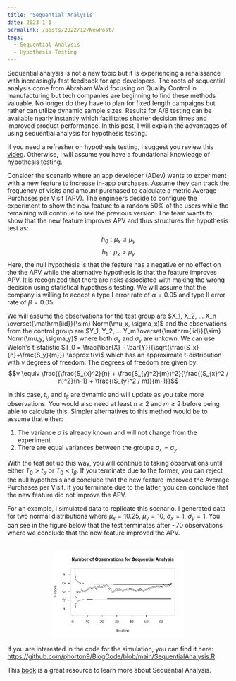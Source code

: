 ```yaml
---
title: 'Sequential Analysis'
date: 2023-1-1
permalink: /posts/2022/12/NewPost/
tags:
  - Sequential Analysis
  - Hypothesis Testing
---
```


Sequential analysis is not a new topic but it is experiencing a renaissance with increasingly fast feedback for app developers. The roots of sequential analysis come from Abraham Wald focusing on Quality Control in manufacturing but tech companies are beginning to find these methods valuable. No longer do they have to plan for fixed length campaigns but rather can utilize dynamic sample sizes. Results for A/B testing can be available nearly instantly which facilitates shorter decision times and improved product performance. In this post, I will explain the advantages of using sequential analysis for hypothesis testing.

If you need a refresher on hypothesis testing, I suggest you review this <a href="https://www.youtube.com/watch?v=VK-rnA3-41c">video</a>. Otherwise, I will assume you have a foundational knowledge of hypothesis testing.

Consider the scenario where an app developer (ADev) wants to experiment with a new feature to increase in-app purchases. Assume they can track the frequency of visits and amount purchased to calculate a metric Average Purchases per Visit (APV). The engineers decide to configure the experiment to show the new feature to a random 50% of the users while the remaining will continue to see the previous version. The team wants to show that the new feature improves APV and thus structures the hypothesis test as:
$$h_0: \mu_x \leq \mu_y$$
$$h_1: \mu_x > \mu_y$$
Here, the null hypothesis is that the feature has a negative or no effect on the the APV while the alternative hypothesis is that the feature improves APV. It is recognized that there are risks associated with making the wrong decision using statistical hypothesis testing. We will assume that the company is willing to accept a type I error rate of $\alpha = 0.05$ and type II error rate of $\beta = 0.05$.

We will assume the observations for the test group are $X_1, X_2, ... X_n \overset{\mathrm{iid}}{\sim} Norm(\mu_x, \sigma_x)$ and the observations from the control group are $Y_1, Y_2, ... Y_m \overset{\mathrm{iid}}{\sim} Norm(\mu_y, \sigma_y)$ where both $\sigma_x$ and $\sigma_y$ are unkown. We can use Welch's t-statistic $T_0 = \frac{\bar{X} - \bar{Y}}{\sqrt{\frac{S_x}{n}+\frac{S_y}{m}}} \approx t(v)$ which has an approximate t-distribution with $v$ degrees of freedom. The degrees of freedom are given by:
$$v \equiv \frac{(\frac{S_{x}^2}{n} + \frac{S_{y}^2}{m})^2}{\frac{(S_{x}^2 / n)^2}{n-1} + \frac{(S_{y}^2 / m)}{m-1}}$$

In this case, $t_\alpha$ and $t_\beta$ are dynamic and will update as you take more observations. You would also need at least $n\geq2$ and $m\geq2$ before being able to calculate this. Simpler alternatives to this method would be to assume that either:
1) The variance $\sigma$ is already known and will not change from the experiment
2) There are equal variances between the groups $\sigma_x = \sigma_y$

With the test set up this way, you will continue to taking observations until either $T_0 > t_\alpha$ or $T_0 < t_\beta$. If you terminate due to the former, you can reject the null hypothesis and conclude that the new feature improved the Average Purchases per Visit. If you terminate due to the latter, you can conclude that the new feature did not improve the APV.

For an example, I simulated data to replicate this scenario. I generated data for two normal distributions where $\mu_x = 10.25$, $\mu_y = 10$, $\sigma_x = 1$, $\sigma_y = 1$. You can see in the figure below that the test terminates after ~70 observations where we conclude that the new feature improved the APV.

<p align="center">
  <br/><img src='/images/Sequence.png' width="300" alt="alt attribute goes here!" title="Sequential Test">
</p>

If you are interested in the code for the simulation, you can find it here: https://github.com/phorton9/BlogCode/blob/main/SequentialAnalysis.R

This <a href="https://www.amazon.com/Sequential-Analysis-Abraham-Wald/dp/0486615790">book</a> is a great resource to learn more about Sequential Analysis. 

